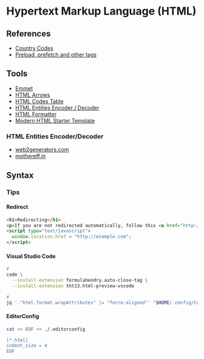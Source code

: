 # Hypertext Markup Language (HTML)

<!--
https://github.com/linthtml/linthtml

https://linkedin.com/learning/html-and-css-linking/hyperlinks-the-glue-connecting-the-world-wide-web
https://linkedin.com/learning/crafting-meaningful-html/craft-meaningful-html
-->

## References

- [Country Codes](https://countrycode.org/)
- [Preload, prefetch and other <link> tags](https://3perf.com/blog/link-rels/)

## Tools

- [Emmet](/emmet.md)
- [HTML Arrows](https://toptal.com/designers/htmlarrows/)
- [HTML Codes Table](https://ascii.cl/htmlcodes.htm)
- [HTML Entities Encoder / Decoder](https://web2generators.com/html-based-tools/online-html-entities-encoder-and-decoder)
- [HTML Formatter](https://webformatter.com/html)
- [Modern HTML Starter Template](https://htmltemplate.site/)

### HTML Entities Encoder/Decoder

- [web2generators.com](https://web2generators.com/html-based-tools/online-html-entities-encoder-and-decoder)
- [mothereff.in](https://mothereff.in/html-entities)

## Syntax

### Tips

#### Redirect

```html
<h1>Redirecting</h1>
<p>If you are not redirected automatically, follow this <a href="http://example.com">link to Example</a>.</p>
<script type="text/javascript">
  window.location.href = "http://example.com";
</script>
```

#### Visual Studio Code

```sh
#
code \
  --install-extension formulahendry.auto-close-tag \
  --install-extension tht13.html-preview-vscode

#
jq '."html.format.wrapAttributes" |= "force-aligned"' "$HOME/.config/Code/User/settings.json" | sponge "$HOME/.config/Code/User/settings.json"
```

<!--
"html.format.wrapLineLength": 0
"jsxBracketSameLine": true
-->

#### EditorConfig

```sh
cat << EOF >> ./.editorconfig

[*.html]
indent_size = 4
EOF
```

<!--
&zwnj;
-->

<!--
<picture>
  <source srcset="images/logomark-dark.svg" media="(prefers-color-scheme: dark)">
  <source srcset="images/logomark-light.svg" media="(prefers-color-scheme: light), (prefers-color-scheme: no-preference)">
  <img src="images/logomark-light.svg" height="70" alt="Company Logomark">
</picture>
-->
